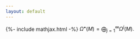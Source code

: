 ```yaml
---
layout: default
---
```

{%- include mathjax.html -%}
$\Omega^\bullet(M) = \bigoplus_{j = 1}^\infty \Omega^j(M).$ 
